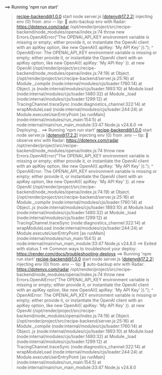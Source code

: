 ==> Running 'npm run start'
> recipe-backend@1.0.0 start
> node server.js
[dotenv@17.2.2] injecting env (0) from .env -- tip: 📡 auto-backup env with Radar: https://dotenvx.com/radar
/opt/render/project/src/recipe-backend/node_modules/openai/index.js:74
            throw new Errors.OpenAIError("The OPENAI_API_KEY environment variable is missing or empty; either provide it, or instantiate the OpenAI client with an apiKey option, like new OpenAI({ apiKey: 'My API Key' }).");
            ^
OpenAIError: The OPENAI_API_KEY environment variable is missing or empty; either provide it, or instantiate the OpenAI client with an apiKey option, like new OpenAI({ apiKey: 'My API Key' }).
    at new OpenAI (/opt/render/project/src/recipe-backend/node_modules/openai/index.js:74:19)
    at Object.<anonymous> (/opt/render/project/src/recipe-backend/server.js:25:16)
    at Module._compile (node:internal/modules/cjs/loader:1760:14)
    at Object..js (node:internal/modules/cjs/loader:1893:10)
    at Module.load (node:internal/modules/cjs/loader:1480:32)
    at Module._load (node:internal/modules/cjs/loader:1299:12)
    at TracingChannel.traceSync (node:diagnostics_channel:322:14)
    at wrapModuleLoad (node:internal/modules/cjs/loader:244:24)
    at Module.executeUserEntryPoint [as runMain] (node:internal/modules/run_main:154:5)
    at node:internal/main/run_main_module:33:47
Node.js v24.8.0
==> Deploying...
==> Running 'npm run start'
> recipe-backend@1.0.0 start
> node server.js
[dotenv@17.2.2] injecting env (0) from .env -- tip: 📡 observe env with Radar: https://dotenvx.com/radar
/opt/render/project/src/recipe-backend/node_modules/openai/index.js:74
            throw new Errors.OpenAIError("The OPENAI_API_KEY environment variable is missing or empty; either provide it, or instantiate the OpenAI client with an apiKey option, like new OpenAI({ apiKey: 'My API Key' }).");
            ^
OpenAIError: The OPENAI_API_KEY environment variable is missing or empty; either provide it, or instantiate the OpenAI client with an apiKey option, like new OpenAI({ apiKey: 'My API Key' }).
    at new OpenAI (/opt/render/project/src/recipe-backend/node_modules/openai/index.js:74:19)
    at Object.<anonymous> (/opt/render/project/src/recipe-backend/server.js:25:16)
    at Module._compile (node:internal/modules/cjs/loader:1760:14)
    at Object..js (node:internal/modules/cjs/loader:1893:10)
    at Module.load (node:internal/modules/cjs/loader:1480:32)
    at Module._load (node:internal/modules/cjs/loader:1299:12)
    at TracingChannel.traceSync (node:diagnostics_channel:322:14)
    at wrapModuleLoad (node:internal/modules/cjs/loader:244:24)
    at Module.executeUserEntryPoint [as runMain] (node:internal/modules/run_main:154:5)
    at node:internal/main/run_main_module:33:47
Node.js v24.8.0
==> Exited with status 1
==> Common ways to troubleshoot your deploy: https://render.com/docs/troubleshooting-deploys
==> Running 'npm run start'
> recipe-backend@1.0.0 start
> node server.js
[dotenv@17.2.2] injecting env (0) from .env -- tip: 📡 auto-backup env with Radar: https://dotenvx.com/radar
/opt/render/project/src/recipe-backend/node_modules/openai/index.js:74
            throw new Errors.OpenAIError("The OPENAI_API_KEY environment variable is missing or empty; either provide it, or instantiate the OpenAI client with an apiKey option, like new OpenAI({ apiKey: 'My API Key' }).");
            ^
OpenAIError: The OPENAI_API_KEY environment variable is missing or empty; either provide it, or instantiate the OpenAI client with an apiKey option, like new OpenAI({ apiKey: 'My API Key' }).
    at new OpenAI (/opt/render/project/src/recipe-backend/node_modules/openai/index.js:74:19)
    at Object.<anonymous> (/opt/render/project/src/recipe-backend/server.js:25:16)
    at Module._compile (node:internal/modules/cjs/loader:1760:14)
    at Object..js (node:internal/modules/cjs/loader:1893:10)
    at Module.load (node:internal/modules/cjs/loader:1480:32)
    at Module._load (node:internal/modules/cjs/loader:1299:12)
    at TracingChannel.traceSync (node:diagnostics_channel:322:14)
    at wrapModuleLoad (node:internal/modules/cjs/loader:244:24)
    at Module.executeUserEntryPoint [as runMain] (node:internal/modules/run_main:154:5)
    at node:internal/main/run_main_module:33:47
Node.js v24.8.0